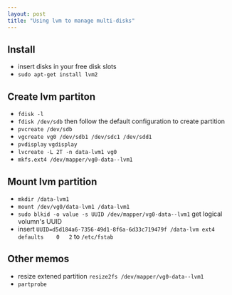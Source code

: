 ```yaml
---
layout: post
title: "Using lvm to manage multi-disks"
---
```


Install
----------
* insert disks in your free disk slots
* `sudo apt-get install lvm2`

Create lvm partiton
----------
- `fdisk -l`
- `fdisk /dev/sdb` then follow the default configuration to create partition
- `pvcreate /dev/sdb`
- `vgcreate vg0 /dev/sdb1 /dev/sdc1 /dev/sdd1`
- `pvdisplay` `vgdisplay`
- `lvcreate -L 2T -n data-lvm1 vg0`
- `mkfs.ext4 /dev/mapper/vg0-data--lvm1`

Mount lvm partition
-----------
- `mkdir /data-lvm1`
- `mount /dev/vg0/data-lvm1 /data-lvm1`
- `sudo blkid -o value -s UUID /dev/mapper/vg0-data--lvm1` get logical volumn's UUID
- insert `UUID=d5d184a6-7356-49d1-8f6a-6d33c719479f /data-lvm ext4    defaults    0   2` to `/etc/fstab`


Other memos
----------
* resize extened partition `resize2fs /dev/mapper/vg0-data--lvm1`
* `partprobe`
